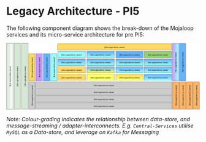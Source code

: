 # Legacy Architecture - PI5

The following component diagram shows the break-down of the Mojaloop services and its micro-service architecture for pre PI5:

![Mojaloop Architecture Overview PI5](../../.gitbook/assets/Arch-Mojaloop-overview-PI5.svg)

_Note: Colour-grading indicates the relationship between data-store, and message-streaming / adapter-interconnects. E.g. `Central-Services` utilise `MySQL` as a Data-store, and leverage on `Kafka` for Messaging_

